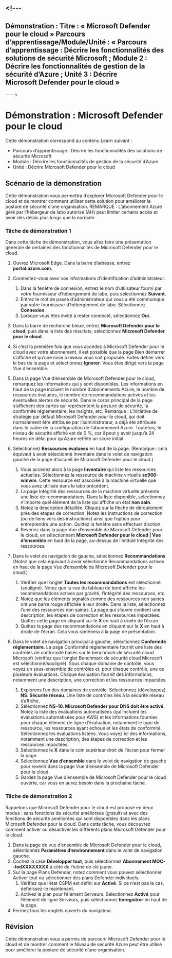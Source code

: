 <a name="---"></a><!---
---
Démonstration : Titre : « Microsoft Defender pour le cloud » Parcours d’apprentissage/Module/Unité : « Parcours d’apprentissage : Décrire les fonctionnalités des solutions de sécurité Microsoft ; Module 2 : Décrire les fonctionnalités de gestion de la sécurité d’Azure ; Unité 3 : Décrire Microsoft Defender pour le cloud »
---
--->

# <a name="demo-microsoft-defender-for-cloud"></a>Démonstration : Microsoft Defender pour le cloud

Cette démonstration correspond au contenu Learn suivant :

- Parcours d’apprentissage : Décrire les fonctionnalités des solutions de sécurité Microsoft
- Module : Décrire les fonctionnalités de gestion de la sécurité d’Azure
- Unité : Décrire Microsoft Defender pour le cloud

## <a name="demo-scenario"></a>Scénario de la démonstration

Cette démonstration vous permettra d’explorer Microsoft Defender pour le cloud et de montrer comment utiliser cette solution pour améliorer la posture de sécurité d’une organisation.  REMARQUE : L’abonnement Azure géré par l’hébergeur de labo autorisé (AH) peut limiter certains accès et avoir des délais plus longs que la normale.

### <a name="demo-task-1"></a>Tâche de démonstration 1

Dans cette tâche de démonstration, vous allez faire une présentation générale de certaines des fonctionnalités de Microsoft Defender pour le cloud.

1. Ouvrez Microsoft Edge. Dans la barre d’adresse, entrez **portal.azure.com**.
1. Connectez-vous avec vos informations d’identification d’administrateur.
    1. Dans la fenêtre de connexion, entrez le nom d’utilisateur fourni par votre fournisseur d’hébergement de labo, puis sélectionnez **Suivant**.
    1. Entrez le mot de passe d’administrateur qui vous a été communiqué par votre fournisseur d’hébergement de labo. Sélectionnez **Connexion**.
    1. Lorsque vous êtes invité à rester connecté, sélectionnez **Oui**.

1. Dans la barre de recherche bleue, entrez **Microsoft Defender pour le cloud**, puis dans la liste des résultats, sélectionnez **Microsoft Defender pour le cloud**.

1. Si c’est la première fois que vous accédez à Microsoft Defender pour le cloud avec votre abonnement, il est possible que la page Bien démarrer s’affiche et qu’une mise à niveau vous soit proposée.  Faites défiler vers le bas de la page et sélectionnez **Ignorer**.  Vous êtes dirigé vers la page Vue d’ensemble.

1. Dans la page Vue d’ensemble de Microsoft Defender pour le cloud, remarquez les informations qui y sont disponibles.  Les informations en haut de la page incluent le nombre d’abonnements Azure, le nombre de ressources évaluées, le nombre de recommandations actives et les éventuelles alertes de sécurité.  Dans le corps principal de la page s’affichent des cartes qui représentent la posture de sécurité, la conformité réglementaire, les insights, etc.  Remarque : L’initiative de stratégie par défaut Microsoft Defender pour le cloud, qui doit normalement être attribuée par l’administrateur, a déjà été attribuée dans le cadre de la configuration de l’abonnement Azure. Toutefois, le niveau de sécurité affiché est de 0 %, car il peut y avoir jusqu’à 24 heures de délai pour qu’Azure reflète un score initial.

1. Sélectionnez **Ressources évaluées** en haut de la page.  (Remarque : cela équivaut à avoir sélectionné Inventaire dans le volet de navigation gauche de la page d’accueil de Microsoft Defender pour le cloud.)
    1. Vous accédez alors à la page **Inventaire** qui liste les ressources actuelles. Sélectionnez la ressource de machine virtuelle **sc900-winwm**. Cette ressource est associée à la machine virtuelle que vous avez utilisée dans le labo précédent.
    1. La page Intégrité des ressources de la machine virtuelle présente une liste de recommandations.  Dans la liste disponible, sélectionnez n’importe quel élément de la liste qui affiche un état **non sain**.
    1. Notez la description détaillée.  Cliquez sur la flèche de déroulement près des étapes de correction. Notez les instructions de correction (ou de liens vers des instructions) ainsi que l’option pour entreprendre une action.  Quittez la fenêtre sans effectuer d’action.
    1. Revenez dans la page Vue d’ensemble de Microsoft Defender pour le cloud, en sélectionnant **Microsoft Defender pour le cloud | Vue d’ensemble** en haut de la page, au-dessus de l’intitulé Intégrité des ressources.

1. Dans le volet de navigation de gauche, sélectionnez **Recommandations**.  (Notez que cela équivaut à avoir sélectionné Recommandations actives en haut de la page Vue d’ensemble de Microsoft Defender pour le cloud.)
    1. Vérifiez que l’onglet **Toutes les recommandations** est sélectionné (souligné).  Notez que la vue du tableau de bord affiche les recommandations actives par gravité, l’intégrité des ressources, etc.
    1. Notez que les éléments signalés comme des ressources non saines ont une barre rouge affichée à leur droite.  Dans la liste, sélectionnez l’une des ressources non saines.  La page qui s’ouvre contient une description, les étapes de correction et les ressources impactées. Quittez cette page en cliquant sur le **X** en haut à droite de l’écran.
    1. Quittez la page des recommandations en cliquant sur le **X** en haut à droite de l’écran. Cela vous ramènera à la page de présentation.

1. Dans le volet de navigation principal à gauche, sélectionnez **Conformité réglementaire**. La page Conformité réglementaire fournit une liste des contrôles de conformité basés sur le benchmark de sécurité cloud Microsoft (vérifiez que l’onglet Benchmark de sécurité cloud Microsoft est sélectionné/souligné). Sous chaque domaine de contrôle, vous voyez un sous-ensemble de contrôles et, pour chaque contrôle, une ou plusieurs évaluations. Chaque évaluation fournit des informations, notamment une description, une correction et les ressources impactées.
    1. Explorons l’un des domaines de contrôle. Sélectionnez (développez) **NS. Sécurité réseau**. Une liste de contrôles liés à la sécurité réseau s’affiche.
    1. Sélectionnez **NS-10. Microsoft Defender pour DNS doit être activé**. Notez la liste des évaluations automatisées (qui incluent les évaluations automatisées pour AWS) et les informations fournies pour chaque élément de ligne d’évaluation, notamment le type de ressource, les ressources ayant échoué et les états de conformité. Sélectionnez les évaluations listées.  Vous voyez ici des informations, notamment une description, des étapes de correction et les ressources impactées.
    1. Sélectionnez le **X** dans le coin supérieur droit de l’écran pour fermer la page.
    1. Sélectionnez **Vue d’ensemble** dans le volet de navigation de gauche pour revenir dans la page Vue d’ensemble de Microsoft Defender pour le cloud.
    1. Gardez la page Vue d’ensemble de Microsoft Defender pour le cloud ouverte, car vous en aurez besoin dans la prochaine tâche.

### <a name="demo-task-2"></a>Tâche de démonstration 2

Rappelons que Microsoft Defender pour le cloud est proposé en deux modes : sans fonctions de sécurité améliorées (gratuit) et avec des fonctions de sécurité améliorées qui sont disponibles dans les plans Microsoft Defender pour le cloud. Dans cette tâche, vous découvrez comment activer ou désactiver les différents plans Microsoft Defender pour le cloud.

1. Dans la page de vue d’ensemble de Microsoft Defender pour le cloud, sélectionnez **Paramètres d’environnement** dans le volet de navigation gauche.
1. Cochez la case **Développer tout**, puis sélectionnez **Abonnement MOC--lodXXXXXXXX** à côté de l’icône de clé jaune.
1. Sur la page Plans Defender, notez comment vous pouvez sélectionner Activer tout ou sélectionner des plans Defender individuels. 
    1. Vérifiez que l’état CSPM est défini sur **Activé**. Si ce n’est pas le cas, définissez-le maintenant.  
    1. Activez le plan pour l’élément Serveurs.  Sélectionnez **Activé** pour l’élément de ligne Serveurs, puis sélectionnez **Enregistrer** en haut de la page.
1. Fermez tous les onglets ouverts du navigateur.

## <a name="review"></a>Révision

Cette démonstration vous a permis de parcourir Microsoft Defender pour le cloud et de montrer comment le Niveau de sécurité Azure peut être utilisé pour améliorer la posture de sécurité d’une organisation.
